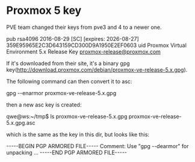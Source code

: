 # Proxmox 5 key
PVE team changed their keys from pve3 and 4 to a newer one.

pub   rsa4096 2016-08-29 [SC] [expires: 2026-08-27]
      359E95965E2C3D643159CD300D9A1950E2EF0603
uid           Proxmox Virtual Environment 5.x Release Key <proxmox-release@proxmox.com>

If it's downloaded from their site, it's a binary gpg key(http://download.proxmox.com/debian/proxmox-ve-release-5.x.gpg).

The following command can then convert it to asc:

gpg --enarmor proxmox-ve-release-5.x.gpg

then a new asc key is created:

qwe@ws:~/tmp$ ls
proxmox-ve-release-5.x.gpg
proxmox-ve-release-5.x.gpg.asc

which is the same as the key in this dir, but looks like this:

-----BEGIN PGP ARMORED FILE-----
Comment: Use "gpg --dearmor" for unpacking
...
-----END PGP ARMORED FILE-----